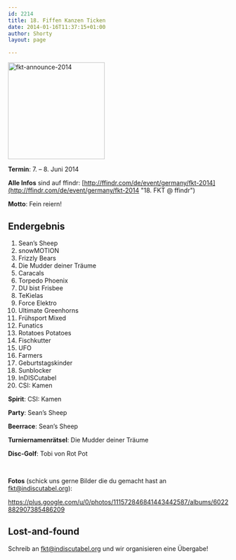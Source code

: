 ```yaml
---
id: 2214
title: 18. Fiffen Kanzen Ticken
date: 2014-01-16T11:37:15+01:00
author: Shorty
layout: page

---
```

<img class="alignnone size-full wp-image-2250" src="{{ site.url }}/public/uploads/2014/01/fkt-announce-2014.png" alt="fkt-announce-2014" width="220" height="220"  />

**Termin**: 7. &#8211; 8. Juni 2014

**Alle Infos** sind auf ffindr: [http://ffindr.com/de/event/germany/fkt-2014](http://ffindr.com/de/event/germany/fkt-2014 "18. FKT @ ffindr")

**Motto**: Fein reiern!

## Endergebnis

  1. Sean&#8217;s Sheep
  2. snowMOTION
  3. Frizzly Bears
  4. Die Mudder deiner Träume
  5. Caracals
  6. Torpedo Phoenix
  7. DU bist Frisbee
  8. TeKielas
  9. Force Elektro
 10. Ultimate Greenhorns
 11. Frühsport Mixed
 12. Funatics
 13. Rotatoes Potatoes
 14. Fischkutter
 15. UFO
 16. Farmers
 17. Geburtstagskinder
 18. Sunblocker
 19. InDISCutabel
 20. CSI: Kamen

**Spirit**: CSI: Kamen

**Party**: Sean&#8217;s Sheep

**Beerrace**: Sean&#8217;s Sheep

**Turniernamenrätsel**: Die Mudder deiner Träume

**Disc-Golf**: Tobi von Rot Pot

&nbsp;

**Fotos** (schick uns gerne Bilder die du gemacht hast an fkt@indiscutabel.org):

<https://plus.google.com/u/0/photos/111572846841443442587/albums/6022882907385486209>

## Lost-and-found

Schreib an fkt@indiscutabel.org und wir organisieren eine Übergabe!

<img class="ngg_displayed_gallery mceItem" src="/nextgen-attach_to_post/preview/id--2457" alt="" />
